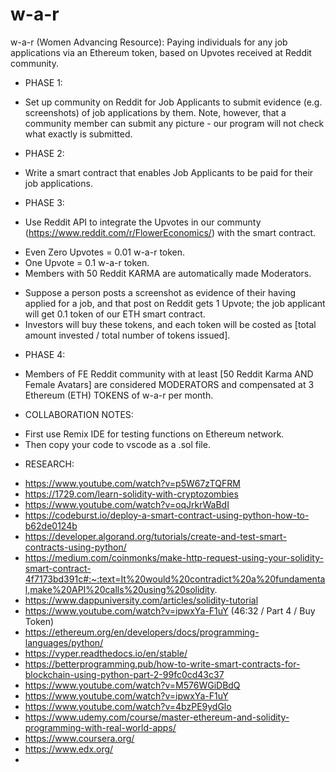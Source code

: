 # w-a-r

w-a-r (Women Advancing Resource): Paying individuals for any job applications via an Ethereum token, based on Upvotes received at Reddit community.

- PHASE 1:

* Set up community on Reddit for Job Applicants to submit evidence (e.g. screenshots) of job applications by them. Note, however, that a community member can submit any picture - our program will not check what exactly is submitted.

- PHASE 2:

* Write a smart contract that enables Job Applicants to be paid for their job applications.

- PHASE 3:

* Use Reddit API to integrate the Upvotes in our communty (https://www.reddit.com/r/FlowerEconomics/) with the smart contract.

- Even Zero Upvotes = 0.01 w-a-r token.
- One Upvote = 0.1 w-a-r token.
- Members with 50 Reddit KARMA are automatically made Moderators.

* Suppose a person posts a screenshot as evidence of their having applied for a job, and that post on Reddit gets 1 Upvote; the job applicant will get 0.1 token of our ETH smart contract.
* Investors will buy these tokens, and each token will be costed as [total amount invested / total number of tokens issued].

- PHASE 4:

* Members of FE Reddit community with at least [50 Reddit Karma AND Female Avatars] are considered MODERATORS and compensated at 3 Ethereum (ETH) TOKENS of w-a-r per month.

* COLLABORATION NOTES:

- First use Remix IDE for testing functions on Ethereum network.
- Then copy your code to vscode as a .sol file.

* RESEARCH:

- https://www.youtube.com/watch?v=p5W67zTQFRM
- https://1729.com/learn-solidity-with-cryptozombies
- https://www.youtube.com/watch?v=oqJrkrWaBdI
- https://codeburst.io/deploy-a-smart-contract-using-python-how-to-b62de0124b
- https://developer.algorand.org/tutorials/create-and-test-smart-contracts-using-python/
- https://medium.com/coinmonks/make-http-request-using-your-solidity-smart-contract-4f7173bd391c#:~:text=It%20would%20contradict%20a%20fundamental,make%20API%20calls%20using%20solidity.
- https://www.dappuniversity.com/articles/solidity-tutorial
- https://www.youtube.com/watch?v=ipwxYa-F1uY (46:32 / Part 4 / Buy Token)
- https://ethereum.org/en/developers/docs/programming-languages/python/
- https://vyper.readthedocs.io/en/stable/
- https://betterprogramming.pub/how-to-write-smart-contracts-for-blockchain-using-python-part-2-99fc0cd43c37
- https://www.youtube.com/watch?v=M576WGiDBdQ
- https://www.youtube.com/watch?v=ipwxYa-F1uY
- https://www.youtube.com/watch?v=4bzPE9ydGlo
- https://www.udemy.com/course/master-ethereum-and-solidity-programming-with-real-world-apps/
- https://www.coursera.org/
- https://www.edx.org/
-

